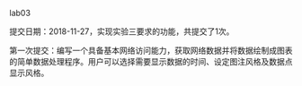 lab03

提交日期：2018-11-27，实现实验三要求的功能，共提交了1次。

第一次提交：编写一个具备基本网络访问能力，获取网络数据并将数据绘制成图表的简单数据处理程序。用户可以选择需要显示数据的时间、设定图注风格及数据点显示风格。
